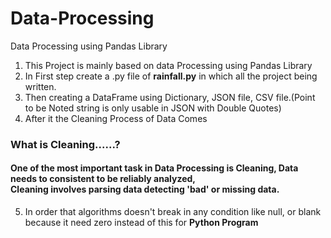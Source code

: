 # Data-Processing
Data Processing using Pandas Library
1. This Project is mainly based on data Processing using Pandas Library
2. In First step create a .py file of **rainfall.py** in which all the project being written.
3. Then creating a DataFrame using Dictionary, JSON file, CSV file.(Point to be Noted string is only usable in JSON with Double Quotes)
4. After it the Cleaning Process of Data Comes
### What is Cleaning......?
#### One of the most important task in Data Processing is Cleaning, Data needs to consistent to be reliably analyzed,</br> Cleaning involves parsing data detecting 'bad' or missing data. 

5. In order that algorithms doesn't break in any condition like null, or blank because it need zero instead of this for **Python Program**

